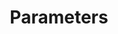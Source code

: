---
title: "Parameters"

categories: ['']

tags: ['Parameters']

arabic: ['مدخلات', 'المعلمات']

publishers: ['خوارزميات الذكاء الاصطناعي في تحليل النص العربي']

types: "word"

slug: ""
---
